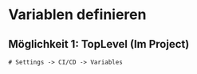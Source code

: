 # Variablen definieren 

## Möglichkeit 1: TopLevel (Im Project) 

```
# Settings -> CI/CD -> Variables
```
